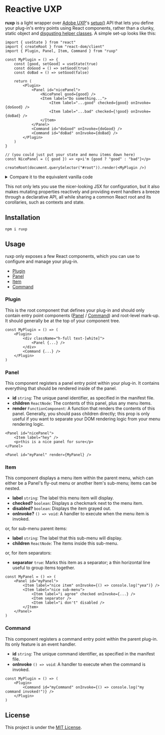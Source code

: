 # Reactive UXP

**ruxp** is a light wrapper over [Adobe UXP](https://developer.adobe.com/photoshop/)'s [setup()](https://developer.adobe.com/indesign/uxp/plugins/tutorials/adding-command-entrypoints/) API that lets you define your plug-in's entry points using React components, rather than a clunky, static object and [disgusting helper classes](https://github.com/AdobeDocs/uxp-photoshop-plugin-samples/blob/1928d832d9351627a319de6e341e3cfad0ef9ced/ui-react-starter/src/controllers/PanelController.jsx). A simple set-up looks like this:

```tsx
import { useState } from "react"
import { createRoot } from "react-dom/client"
import { Plugin, Panel, Item, Command } from "ruxp"

const MyPlugin = () => {
    const [good, setGood] = useState(true)
    const doGood = () => setGood(true)
    const doBad = () => setGood(false)

    return (
        <Plugin>
            <Panel id="nicePanel">
                <NicePanel good={good} />
                <Item label="Do something...">
                    <Item label="...good" checked={good} onInvoke={doGood} />
                    <Item label="...bad" checked={!good} onInvoke={doBad} />
                </Item>
            </Panel>
            <Command id="doGood" onInvoke={doGood} />
            <Command id="doBad" onInvoke={doBad} />
        </Plugin>
    )
}

// (you could just put your state and menu items down here)
const NicePanel = ({ good }) => <p>i'm {good ? "good" : "bad"}</p>

createRoot(document.querySelector("#root")).render(<MyPlugin />)
```

<details>
    <summary>Compare it to the equivalent vanilla code</summary>

```tsx
import { entrypoints } from "uxp"
import { createRoot } from "react-dom/client"
import { useState, useEffect, useSyncExternalStore } from "react"

entrypoints.setup({
    panels: {
        nicePanel: {
            create(root) {
                createRoot(root).render(<NicePanel />)
            },
            menuItems: [
                {
                    id: "doSomething",
                    label: "Do something...",
                    submenu: [
                        { id: "doSomethingGood", label: "...good", checked: true },
                        { id: "doSomethingBad", label: "...bad" }
                    ]
                }
            ],
            invokeMenu(id) {
                if (id == "doSomethingGood") goodness.doGood()
                else if (id == "doSomethingBad") goodness.doBad()
            }
        }
    },
    commands: {
        doGood: {
            run: () => goodness.doGood()
        },
        doBad: {
            run: () => goodness.doBad()
        }
    }
})

const goodness = {
    state: true,
    doGood: () => ((this.state = true), this.update?.()),
    doBad: () => ((this.state = false), this.update?.())
}

function NicePanel() {
    const good = useSyncExternalStore(
        cb => {
            goodness.update = cb
            return () => delete goodness.update
        },
        () => goodness.state
    )

    useEffect(() => {
        const getItem = id => entrypoints.getPanel("nicePanel").menuItems.getItem(id)
        getItem("doSomethingGood").checked = good
        getItem("doSomethingBad").checked = !good
    }, [good])

    return <p>i'm {good ? "good" : "bad"}</p>
}
```

(At this point, you'd want to use a global state management library). In this case, you don't actually need the `useEffect` because the state lives outside, but it helps to illustrate what it would look like if you needed to derive UXP state from existing React state.

<hr/>

</details>

This not only lets you use the nicer-looking JSX for configuration, but it also makes mutating properties reactively and providing event handlers a breeze through a declarative API, all while sharing a common React root and its corollaries, such as contexts and state.

## Installation

```
npm i ruxp
```

## Usage

ruxp only exposes a few React components, which you can use to configure and manage your plug-in.

-   [Plugin](#Plugin)
-   [Panel](#Panel)
-   [Item](#Item)
-   [Command](#Command)

### Plugin

This is the root component that defines your plug-in and should only contain entry point components ([Panel](#Panel) / [Command](#Command)) and root-level mark-up. It should generally be at the top of your component tree.

```tsx
const MyPlugin = () => (
    <Plugin>
        <div className="h-full text-[white]">
            <Panel {...} />
        </div>
        <Command {...} />
    </Plugin>
)
```

### Panel

This component registers a panel entry point within your plug-in. It contains everything that should be rendered inside of the panel.

-   **id** `string`: The unique panel identifier, as specified in the manifest file.
-   **children** `ReactNode`: The contents of this panel, plus any menu items.
-   **render** `FunctionComponent`: A function that renders the contents of this panel. Generally, you should pass children directly; this prop is only useful if you want to separate your DOM rendering logic from your menu rendering logic.

```tsx
<Panel id="nicePanel">
    <Item label="hey" />
    <p>this is a nice panel for sure</p>
</Panel>
```

```tsx
<Panel id="myPanel" render={MyPanel} />
```

### Item

This component displays a menu item within the parent menu, which can either be a Panel's fly-out menu or another Item's sub-menu; items can be nested.

-   **label** `string`: The label this menu item will display.
-   **checked?** `boolean`: Displays a checkmark next to the menu item.
-   **disabled?** `boolean`: Displays the item grayed out.
-   **onInvoke?** `() => void`: A handler to execute when the menu item is invoked.

or, for sub-menu parent items:

-   **label** `string`: The label that this sub-menu will display.
-   **children** `ReactNode`: The items inside this sub-menu.

or, for item separators:

-   **separator** `true`: Marks this item as a separator; a thin horizontal line useful to group items together.

```tsx
const MyPanel = () => (
    <Panel id="myPanel">
        <Item label="nice item" onInvoke={() => console.log("yea")} />
        <Item label="nice sub-menu">
            <Item label="i agree" checked onInvoke={...} />
            <Item separator />
            <Item label="i don't" disabled />
        </Item>
    </Panel>
)
```

### Command

This component registers a command entry point within the parent plug-in. Its only feature is an event handler.

-   **id** `string`: The unique command identifier, as specified in the manifest file.
-   **onInvoke** `() => void`: A handler to execute when the command is invoked.

```tsx
const MyPlugin = () => (
    <Plugin>
        <Command id="myCommand" onInvoke={() => console.log("my command invoked!")} />
    </Plugin>
)
```

## License

This project is under the [MIT License](./license).

